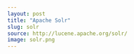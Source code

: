 ```yaml
---
layout: post
title: "Apache Solr"
slug: solr
source: http://lucene.apache.org/solr/
image: solr.png
---
```

